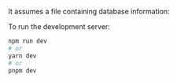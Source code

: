 
It assumes a file containing database information:



To run the development server:

```bash
npm run dev
# or
yarn dev
# or
pnpm dev
```
